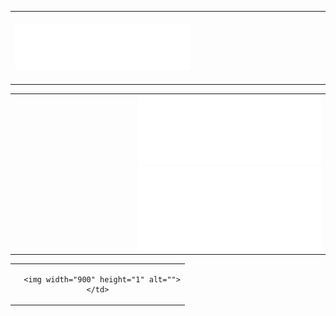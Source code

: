 <table>
  <tr>
    <td align="center">
      <img alt="" width="400" src="https://github.com/ramanverma2k/ramanverma2k/blob/master/metrics.classic.svg">
      <img alt="" width="400" src="https://github.com/lowlighter/lowlighter/blob/master/metrics.plugin.languages.details.svg">
      <img width="900" height="1" alt="">
    </td>
    <td align="center">
      <img alt="" width="400" src="https://github.com/ramanverma2k/ramanverma2k/blob/master/metrics.plugin.activity.svg">
      <img width="900" height="1" alt="">
    </td>
  </tr>
</table>

<table>
  <tr>
    <td align="center">
      <img alt="" width="400" src="https://github.com/ramanverma2k/ramanverma2k/blob/master/metrics.plugin.habits.svg">
      <img width="500" height="1" alt="">
    </td>
    <td align="center">
      <img alt="" width="400" src="https://github.com/lowlighter/lowlighter/blob/master/metrics.plugin.topics.mastered.svg">
      <img alt="" width="400" src="https://github.com/lowlighter/lowlighter/blob/master/metrics.plugin.wakatime.svg">
    </td>
  </tr>
</table>

<table>
  <tr>
    <td align="center">
      
      <img width="900" height="1" alt="">
    </td>
  </tr>
</table>
